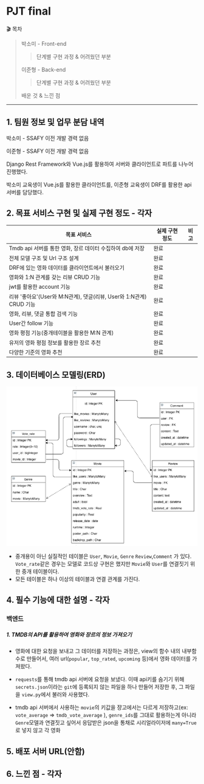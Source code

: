 # PJT final

:clapper: 목차

> 박소미 - Front-end
>
> > 단계별 구현 과정 & 어려웠던 부분
>
> 이준형 - Back-end
>
> > 단계별 구현 과정 & 어려웠던 부분
>
> 배운 것 & 느낀 점

*****************

## 

## 1. 팀원 정보 및 업무 분담 내역

박소미 - SSAFY 이전 개발 경력 없음

이준형 - SSAFY 이전 개발 경력 없음

Django Rest Framework와 Vue.js를 활용하여 서버와 클라이언트로 파트를 나누어 진행했다. 

박소미 교육생이 Vue.js를 활용한 클라이언트를, 이준형 교육생이 DRF를 활용한 api 서버를 담당했다.

## 2. 목표 서비스 구현 및 실제 구현 정도 - 각자

| 목표 서비스                                                  | 실제 구현 정도 | 비고 |
| ------------------------------------------------------------ | -------------- | ---- |
| Tmdb api 서버를 통한 영화, 장르 데이터 수집하여 db에 저장    | 완료           |      |
| 전체 모델 구조 및 Url 구조 설계                              | 완료           |      |
| DRF에 있는 영화 데이터를 클라이언트에서 불러오기             | 완료           |      |
| 영화와 1:N 관계를 갖는 리뷰 CRUD 기능                        | 완료           |      |
| jwt를 활용한 account 기능                                    | 완료           |      |
| 리뷰 '좋아요'(User와 M:N관계), 댓글(리뷰, User와 1:N관계) CRUD 기능 | 완료           |      |
| 영화, 리뷰, 댓글 통합 검색 기능                              | 완료           |      |
| User간 follow 기능                                           | 완료           |      |
| 영화 평점 기능(중개테이블을 활용한 M:N 관계)                 | 완료           |      |
| 유저의 영화 평점 정보를 활용한 장르 추천                     | 완료           |      |
| 다양한 기준의 영화 추천                                      | 완료           |      |





## 3. 데이터베이스 모델링(ERD)

![image-20211125113819685](README.assets/image-20211125113819685.png)

- 중개용이 아닌 실질적인 테이블은 `User`, `Movie`, `Genre` `Review`,`Comment` 가 있다. `Vote_rate`같은 경우는 모델로 코드상 구현은 했지만 `Movie`와 `User`를 연결짓기 위한 중개 테이블이다.
- 모든 테이블은 하나 이상의 테이블과 연결 관계를 가진다.

## 4. 필수 기능에 대한 설명 - 각자

### 백엔드

##### 1. TMDB의 API를 활용하여 영화와 장르의 정보 가져오기

- 영화에 대한 요청을 보내고 그 데이터를 저장하는 과정은, view의 함수 내의 내부함수로 만들어서, 여러 url(`popular`, `top_rated`, `upcoming` 등)에서 영화 데이터를 가져왔다. 

- `requests`를 통해 tmdb api 서버에 요청을 보냈다. 이때 api키를 숨기기 위해 `secrets.json`이라는 `git`에 등록되지 않는 파일을 하나 만들어 저장한 후, 그 파일을 `view.py`에서 불러와 사용했다.
- tmdb api 서버에서 사용하는 `movie`의 키값을 쟝고에서는 다르게 저장하고(ex: `vote_average` => `tmdb_vote_average` ), `genre_ids`를 그대로 활용하는게 아니라 `Genre`모델과 연결짓고 싶어서 응답받은 json을 통채로 시리얼라이저에 `many=True`로 넣지 않고 각 영화





## 5. 배포 서버 URL(안함)

## 6. 느낀 점 - 각자



